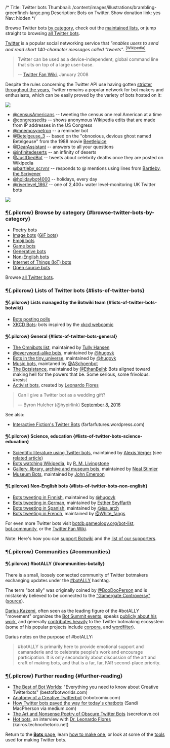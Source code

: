 /*
Title: Twitter bots
Thumbnail: /content/images/illustrations/brambling-greenfinch-large.png
Description: Bots on Twitter.
Show donation link: yes
Nav: hidden
*/

<div class="note">
  <p>
    Browse Twitter bots <a href="#browse-twitter-bots-by-category">by category</a>, check out the <a href="#lists-of-twitter-bots">maintained lists</a>, or jump straight to browsing <a href="/tag/twitterbot">all Twitter bots</a>.
  </p>
</div>

[Twitter](https://twitter.com/) is a popular social networking service that *"enables users to send and read short 140-character messages called "tweets"*. [<sup>[Wikipedia]</sup>](https://en.wikipedia.org/wiki/Twitter)

> Twitter can be used as a device-independent, global command line that sits on top of a large user-base.
>
> -- [Twitter Fan Wiki](http://twitter.pbworks.com/w/page/1779741/Bots), January 2008


Despite the rules concerning the Twitter API use having gotten [stricter throughout the years](http://thenextweb.com/twitter/2012/08/17/twitter-4/), Twitter remains a popular network for bot makers and enthusiasts, which can be easily proved by the variety of bots hosted on it:

<p class="screenshot float-right">
  <a href="/bots/twitterbots/TheRiddlerBot">
    <img src="/content/bots/twitterbots/images/TheRiddlerBot.png">
  </a>
</p>


- [@censusAmericans](/bots/twitterbots/censusAmericans) -- tweeting the census one real American at a time
- [@congressedits](/bots/twitterbots/congressedits) -- shows anonymous Wikipedia edits that are made from IP addresses in the US Congress
- [@mnemosynetron](/bots/twitterbots/mnemosynetron) -- a reminder bot
- [@Betelgeuse_3](/bots/twitterbots/Betelgeuse_3) -- based on the "obnoxious, devious ghost named Betelgeuse" from the 1988 movie [Beetlejuice](https://en.wikipedia.org/wiki/Beetlejuice)
- [@DearAssistant](/bots/twitterbots/DearAssistant) -- answers to all your questions
- [@infinitedeserts](/bots/twitterbots/infinitedeserts) -- an infinity of deserts
- [@JustDiedBot](/bots/twitterbots/JustDiedBot) -- tweets about celebrity deaths once they are posted on Wikipedia
- [@bartleby_scrvnr](/bots/twitterbots/bartleby_scrvnr) -- responds to @ mentions using lines from [Bartleby, the Scrivener](https://en.wikipedia.org/wiki/Bartleby,_the_Scrivener)
- [@holidaybot4000](/bots/twitterbots/holidaybot4000) -- holidays, every day
- [@riverlevel_1867](/bots/twitterbots/riverlevel_1867) -- one of 2,400+ water level-monitoring UK Twitter bots


<p class="screenshot float-right">
  <a href="/bots/twitterbots/FireworksBot">
    <img src="/content/bots/twitterbots/images/FireworksBot.png">
  </a>
</p>


### [¶](#browse-twitter-bots-by-category){.pilcrow} Browse by category {#browse-twitter-bots-by-category}

- [Poetry bots](/tag/twitter+bot+poetry)
- [Image bots](/tag/twitter+bot+images) ([GIF bots](/tag/twitter+bot+gif))
- [Emoji bots](/tag/twitter+bot+emoji)
- [Game bots](/tag/twitter+bot+game)
- [Generative bots](/tag/twitter+bot+generative/)
- [Non-English bots](/tag/twitter+bot+non-english)
- [Internet of Things (IoT) bots](/tag/twitter+bot+iot)
- [Open source bots](/tag/twitter+bot+opensource)


Browse [all Twitter bots](/tag/twitterbot).

### [¶](#lists-of-twitter-bots){.pilcrow} Lists of Twitter bots {#lists-of-twitter-bots}


#### [¶](#lists-of-twitter-bots-botwiki){.pilcrow} Lists managed by the Botwiki team {#lists-of-twitter-bots-botwiki}


- [Bots posting polls](https://twitter.com/botwikidotorg/lists/bots-posting-polls1/members)
- [XKCD Bots](https://twitter.com/botwikidotorg/lists/xkcd-bots): bots inspired by the [xkcd webcomic](https://xkcd.com/)

#### [¶](#lists-of-twitter-bots-general){.pilcrow} General {#lists-of-twitter-bots-general}

- [The Omnibots list](https://twitter.com/botALLY/lists/omnibots/members), maintained by [Tully Hansen](https://twitter.com/tullyhansen)
- [@everyword-alike bots](https://twitter.com/hugovk/lists/everyevery/members), maintained by [@hugovk](https://twitter.com/hugovk)
- [Bots in the tiny_universe](https://twitter.com/hugovk/lists/tiny-universe/members), maintained by [@hugovk](https://twitter.com/hugovk)
- [Music bots](https://twitter.com/ASchoenbot/lists/music-bots/members), maintaned by [@ASchoenbot](https://twitter.com/ASchoenbot)
- [The Botsistance](https://twitter.com/EthanBeihl/lists/the-botsistance/members), maintained by [@EthanBeihl](https://twitter.com/EthanBeihl): Bots aligned toward making hell for the powers that be. Some serious, some frivolous. #resist
- [Activist bots](https://twitter.com/leonardo_uprm/lists/activist-bots), created by [Leonardo Flores](https://twitter.com/Leonardo_UPRM)

<blockquote class="twitter-tweet" data-lang="en"><p lang="en" dir="ltr">Can I give a Twitter bot as a wedding gift?</p>&mdash; Byron Hulcher (@hypirlink) <a href="https://twitter.com/hypirlink/status/773881183662923780">September 8, 2016</a></blockquote>

See also:

- [Interactive Fiction's Twitter Bots](https://farfarfutures.wordpress.com/2016/05/31/interactive-fictions-twitter-bots/) (farfarfutures.wordpress.com)

#### [¶](#lists-of-twitter-bots-science-education){.pilcrow} Science, education {#lists-of-twitter-bots-science-education}

- [Scientific literature using Twitter bots](https://twitter.com/Alexis_Verger/lists/twitterbot/members), maintained by [Alexis Verger](https://twitter.com/Alexis_Verger) (see [related article](https://caseybergman.wordpress.com/2014/02/24/keeping-up-with-the-scientific-literature-using-twitterbots-the-flypapers-experiment/))
- [Bots watching Wikipedia](https://twitter.com/Rmlivingstone/lists/bots-watching-wikipedia/members), by [R. M. Livingstone](https://twitter.com/Rmlivingstone)
- [Gallery, library, archive and museum bots](https://twitter.com/nealstimler/lists/glambots/members), maintained by [Neal Stimler](https://twitter.com/nealstimler/lists/glambots)
- [Museum Bots](https://twitter.com/backspace/lists/museum-bots/members), maintained by [John Emerson](https://twitter.com/backspace)

#### [¶](#lists-of-twitter-bots-non-english){.pilcrow} Non-English bots {#lists-of-twitter-bots-non-english}

- [Bots tweeting in Finnish](https://twitter.com/hugovk/lists/finnish-bots/members), maintained by [@hugovk](https://twitter.com/hugovk)
- [Bots tweeting in German](https://twitter.com/ojahnn/lists/deutsche-twitterbots/members), maintained by [Esther Seyffarth](https://twitter.com/ojahnn)
- [Bots tweeting in Spanish](https://twitter.com/isa_arch/lists/bots-en-espa-ol/members), maintained by [@isa_arch](https://twitter.com/isa_arch)
- [Bots tweeting in French](https://twitter.com/White_fangs/lists/bots-fran-ais/members), maintained by [@White_fangs](https://twitter.com/White_fangs)


For even more Twitter bots visit [botdb.gameology.org/bot-list](http://botdb.gameology.org/bot-list), [bot.community](https://bot.community/), or the [Twitter Fan Wiki](http://twitter.pbworks.com/w/page/1779741/Bots).

<div class="note">
  <p>
    Note: Here's how you can <a href="/about/support">support Botwiki</a> and the <a href="/about/supporters/">list of our supporters</a>.
  </p>
</div>


### [¶](#communities){.pilcrow} Communities {#communities}
#### [¶](#communities-botally){.pilcrow} \#botALLY {#communities-botally}

There is a small, loosely connected community of Twitter botmakers exchanging updates under the [\#botALLY](https://twitter.com/hashtag/botally?f=tweets) hashtag.

The term "bot ally" was originally coined by [@BooDooPerson](https://twitter.com/BooDooPerson) and is mistakenly believed to be connected to the ["Gamergate Controversy"](https://en.wikipedia.org/wiki/Gamergate_controversy) ([source](https://twitter.com/kevinthr/status/635006662273732608)).

[Darius Kazemi](https://twitter.com/tinysubversions), often seen as the leading figure of the #botALLY "movement" organizes the [Bot Summit events](/tag/event+bot%20summit), speaks [publicly about his work](http://tinysubversions.com/press-shows/), and generally [contributes heavily](https://github.com/dariusk?tab=repositories) to the Twitter botmaking ecosystem (some of his popular projects include [corpora](https://github.com/dariusk/corpora), and [wordfilter](https://github.com/dariusk/wordfilter)).

Darius notes on the purpose of #botALLY:

> \#botALLY is ​primarily​ here to provide emotional support and camaraderie and to celebrate people's work and encourage participation. It is only secondarily about discussion of the art and craft of making bots, and that is a far, far, FAR second-place priority.


### [¶](#further-reading){.pilcrow} Further reading {#further-reading}

- [The Best of Bot Worlds](http://bestofbotworlds.com/): "Everything you need to know about Creative Twitterbots" (bestofbotworlds.com)
- [Anatomy of a Creative Twitterbot](http://robotcomix.com/comix/Twitterbots/mobile/) (robotcomix.com)
- [How Twitter bots paved the way for today's chatbots](https://medium.com/ddouble/how-twitter-bots-paved-the-way-for-todays-chatbots-2fa103020d3e) (Sandi MacPherson via medium.com)
- [The Art and Nonsense Poetry of Obscure Twitter Bots](http://secretcave.co/obscure-twitter-bots/) (secretcave.co)
- [Hot bots](http://kairos.technorhetoric.net/21.2/interviews/lauer/), an interview with [Dr. Leonardo Flores](https://twitter.com/leonardo_UPRM) (kairos.technorhetoric.net)

Return to the [**Bots** page](/bots), learn [how to make one](/tutorials/twitterbots), or look at some of the [tools](/resources/twitterbots) used for making Twitter bots.


<script async src="//platform.twitter.com/widgets.js" charset="utf-8"></script>
